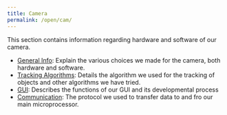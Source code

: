 ```yaml
---
title: Camera
permalink: /open/cam/
---
```

This section contains information regarding hardware and software of our camera.

- [General Info](/open/cam/general/): Explain the various choices we made for the camera, both hardware and software. 
- [Tracking Algorithms](/open/cam/track): Details the algorithm we used for the tracking of objects and other algorithms we have tried.
- [GUI](/open/cam/gui): Describes the functions of our GUI and its developmental process
- [Communication](/open/cam/communication): The protocol we used to transfer data to and fro our main microprocessor.   